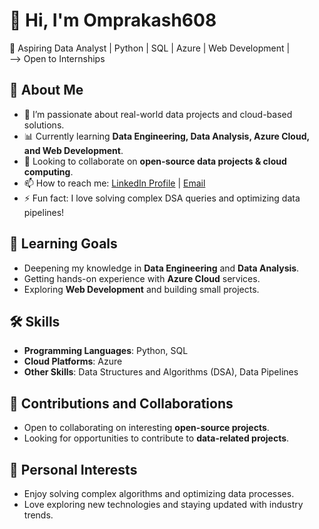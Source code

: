 # 👋 Hi, I'm Omprakash608  
🚀 Aspiring Data Analyst | Python | SQL | Azure | Web Development | 
<br>
--> Open to Internships  

## 📌 About Me  
- 🎯 I’m passionate about real-world data projects and cloud-based solutions.  
- 📊 Currently learning **Data Engineering, Data Analysis, Azure Cloud, and Web Development**.  
- 🤝 Looking to collaborate on **open-source data projects & cloud computing**.  
- 📫 How to reach me:  [LinkedIn Profile](https://www.linkedin.com/in/om-prakash-mishra-79b670281/) | [Email](mailto:omprakashsantoshmishra608@gmail.com) 
- ⚡ Fun fact: I love solving complex DSA queries and optimizing data pipelines!  

## 🌱 Learning Goals
- Deepening my knowledge in **Data Engineering** and **Data Analysis**.
- Getting hands-on experience with **Azure Cloud** services.
- Exploring **Web Development** and building small projects.

## 🛠️ Skills
- **Programming Languages**: Python, SQL
- **Cloud Platforms**: Azure
- **Other Skills**: Data Structures and Algorithms (DSA), Data Pipelines

## 🤝 Contributions and Collaborations
- Open to collaborating on interesting **open-source projects**.
- Looking for opportunities to contribute to **data-related projects**.

## 🎨 Personal Interests
- Enjoy solving complex algorithms and optimizing data processes.
- Love exploring new technologies and staying updated with industry trends.
